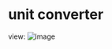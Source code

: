 # unit converter

view:
![image](https://github.com/user-attachments/assets/6dc55e1b-5191-488b-9683-5f8b70012b50)
